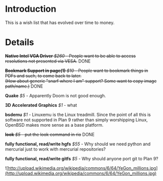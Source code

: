 # Introduction #

This is a wish list that has evolved over time to money.


# Details #

<strike><b>Native Intel VGA Driver</b>
<i>$260</i> - People want to be able to access resolutions not presented via VESA.</strike> DONE

<strike><b>Bookmark Support in page(1)</b>
<i>$10</i> - People want to bookmark things in PDFs and such, to come back to later.<br>
(How about generic "snarf where I am" support? Some want to copy image path/name.)</strike> DONE

**Quake**
_$5_ - Apparently Doom is not good enough.

**3D Accelerated Graphics**
_$1_ - what

**bsdemu**
_$1_ - Linuxemu is the Linux treadmill. Since the point of all this is software not supported in Plan 9 rather than simply worshipping Linux, OpenBSD makes more sense as a base platform.

<strike><b>look</b>
<i>$5</i> - put the look command in rio</strike> DONE

**fully functional, read/write hgfs**
_$55_ - Why should we need python and mercurial just to work with mercurial repositories?

**fully functional, read/write gitfs**
_$5_ - Why should anyone port git to Plan 9?

![http://upload.wikimedia.org/wikipedia/commons/6/64/YeGon_millions.jpg](http://upload.wikimedia.org/wikipedia/commons/6/64/YeGon_millions.jpg)